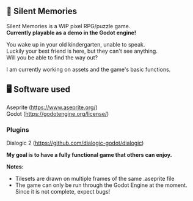 ## 🌙 Silent Memories

Silent Memories is a WIP pixel RPG/puzzle game.  
**Currently playable as a demo in the Godot engine!**

You wake up in your old kindergarten, unable to speak.  
Luckily your best friend is here, but they can't see anything.  
Will you be able to find the way out?  

I am currently working on assets and the game's basic functions.

## 🖥️ Software used
Aseprite (https://www.aseprite.org/)  
Godot (https://godotengine.org/license/) 
### Plugins
Dialogic 2 (https://github.com/dialogic-godot/dialogic)

**My goal is to have a fully functional game that others can enjoy.**  

**Notes:**  
- Tilesets are drawn on multiple frames of the same .aseprite file  
- The game can only be run through the Godot Engine at the moment. Since it is not complete, expect bugs!
